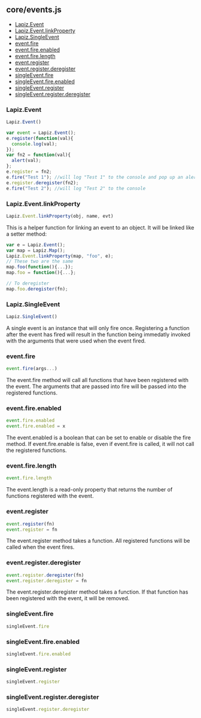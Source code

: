 ## core/events.js

* [Lapiz.Event](#Lapiz.Event)
* [Lapiz.Event.linkProperty](#Lapiz.Event.linkProperty)
* [Lapiz.SingleEvent](#Lapiz.SingleEvent)
* [event.fire](#event.fire)
* [event.fire.enabled](#event.fire.enabled)
* [event.fire.length](#event.fire.length)
* [event.register](#event.register)
* [event.register.deregister](#event.register.deregister)
* [singleEvent.fire](#singleEvent.fire)
* [singleEvent.fire.enabled](#singleEvent.fire.enabled)
* [singleEvent.register](#singleEvent.register)
* [singleEvent.register.deregister](#singleEvent.register.deregister)
### <a name='Lapiz.Event'></a>Lapiz.Event
```javascript
Lapiz.Event()
```
```javascript
var event = Lapiz.Event();
e.register(function(val){
  console.log(val);
});
var fn2 = function(val){
  alert(val);
};
e.register = fn2;
e.fire("Test 1"); //will log "Test 1" to the console and pop up an alert
e.register.deregister(fn2);
e.fire("Test 2"); //will log "Test 2" to the console
```

### <a name='Lapiz.Event.linkProperty'></a>Lapiz.Event.linkProperty
```javascript
Lapiz.Event.linkProperty(obj, name, evt)
```
This is a helper function for linking an event to an object. It will be
linked like a setter method:
```javascript
var e = Lapiz.Event();
var map = Lapiz.Map();
Lapiz.Event.linkProperty(map, "foo", e);
// These two are the same
map.foo(function(){...});
map.foo = function(){...};

// To deregister
map.foo.deregister(fn);
```

### <a name='Lapiz.SingleEvent'></a>Lapiz.SingleEvent
```javascript
Lapiz.SingleEvent()
```
A single event is an instance that will only fire once. Registering a
function after the event has fired will result in the function being
immedatly invoked with the arguments that were used when the event fired.

### <a name='event.fire'></a>event.fire
```javascript
event.fire(args...)
```
The event.fire method will call all functions that have been registered
with the event. The arguments that are passed into fire will be passed
into the registered functions.

### <a name='event.fire.enabled'></a>event.fire.enabled
```javascript
event.fire.enabled
event.fire.enabled = x
```
The event.enabled is a boolean that can be set to enable or disable the
fire method. If event.fire.enable is false, even if event.fire is called,
it will not call the registered functions.

### <a name='event.fire.length'></a>event.fire.length
```javascript
event.fire.length
```
The event.length is a read-only property that returns the number of
functions registered with the event.

### <a name='event.register'></a>event.register
```javascript
event.register(fn)
event.register = fn
```
The event.register method takes a function. All registered functions will be called when the event fires.

### <a name='event.register.deregister'></a>event.register.deregister
```javascript
event.register.deregister(fn)
event.register.deregister = fn
```
The event.register.deregister method takes a function. If that function
has been registered with the event, it will be removed.

### <a name='singleEvent.fire'></a>singleEvent.fire
```javascript
singleEvent.fire
```

### <a name='singleEvent.fire.enabled'></a>singleEvent.fire.enabled
```javascript
singleEvent.fire.enabled
```

### <a name='singleEvent.register'></a>singleEvent.register
```javascript
singleEvent.register
```

### <a name='singleEvent.register.deregister'></a>singleEvent.register.deregister
```javascript
singleEvent.register.deregister
```

